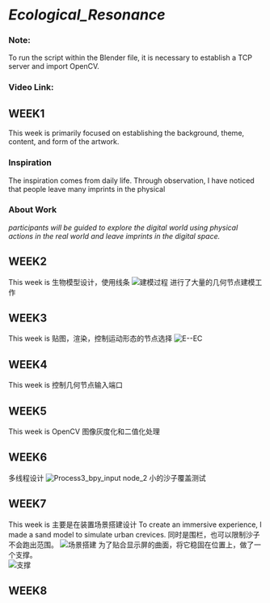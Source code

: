 # _Ecological_Resonance_
### Note: 
To run the script within the Blender file, it is necessary to establish a TCP server and import OpenCV.  
### Video Link: 
## WEEK1
This week is primarily focused on establishing the background, theme, content, and form of the artwork.

### Inspiration  
The inspiration comes from daily life. Through observation, I have noticed that people leave many imprints in the physical 

### About Work  
 _participants will be guided to explore the digital world using physical actions in the real world and leave imprints in the digital space._ 
## WEEK2
This week is 
生物模型设计，使用线条
![建模过程](https://github.com/YirenWA/Final_Project-Ecological_Resonance/assets/119879041/e95a920f-fb30-4042-83f1-6421c0f47c0f)
进行了大量的几何节点建模工作

## WEEK3
This week is 
贴图，渲染，控制运动形态的节点选择
![E--EC](https://github.com/YirenWA/Final_Project-Ecological_Resonance/assets/119879041/3c313e69-dd18-47ce-8cc4-6f31e5fc0899)

## WEEK4
This week is 
控制几何节点输入端口
## WEEK5
This week is 
OpenCV 图像灰度化和二值化处理

## WEEK6
多线程设计
![Process3_bpy_input node_2](https://github.com/YirenWA/Final_Project-Ecological_Resonance/assets/119879041/0a72e0d2-cfc3-4e0d-9273-949af368a480)
小的沙子覆盖测试

## WEEK7
This week is 主要是在装置场景搭建设计
To create an immersive experience, I made a sand model to simulate urban crevices. 同时是围栏，也可以限制沙子不会跑出范围。
![场景搭建](https://github.com/YirenWA/Final_Project-Ecological_Resonance/assets/119879041/43834317-9658-4b03-a09d-ed7f7a9b4fdf)
为了贴合显示屏的曲面，将它稳固在位置上，做了一个支撑。  
![支撑](https://github.com/YirenWA/Final_Project-Ecological_Resonance/assets/119879041/fd13e11d-c9f0-425d-bcd3-c7861b02820b)


## WEEK8
